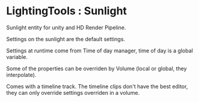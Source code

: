 # LightingTools : Sunlight

Sunlight entity for unity and HD Render Pipeline.

Settings on the sunlight are the default settings.

Settings at runtime come from Time of day manager, time of day is a global variable.

Some of the properties can be overriden by Volume (local or global, they interpolate).

Comes with a timeline track. The timeline clips don't have the best editor, they can only override settings overriden in a volume.

